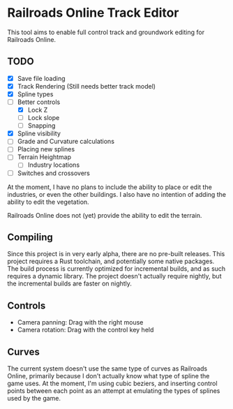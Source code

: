 # Railroads Online Track Editor

This tool aims to enable full control track and groundwork editing for Railroads
Online.

## TODO

- [x] Save file loading
- [x] Track Rendering (Still needs better track model)
- [x] Spline types
- [ ] Better controls
    - [x] Lock Z
    - [ ] Lock slope
    - [ ] Snapping
- [x] Spline visibility
- [ ] Grade and Curvature calculations
- [ ] Placing new splines
- [ ] Terrain Heightmap
    - [ ] Industry locations
- [ ] Switches and crossovers

At the moment, I have no plans to include the ability to place or edit
the industries, or even the other buildings. I also have no intention
of adding the ability to edit the vegetation.

Railroads Online does not (yet) provide the ability to edit the terrain.

## Compiling

Since this project is in very early alpha, there are no pre-built releases. This
project requires a Rust toolchain, and potentially some native packages. The build
process is currently optimized for incremental builds, and as such requires a dynamic
library. The project doesn't actually require nightly, but the incremental builds
are faster on nightly.

## Controls

- Camera panning: Drag with the right mouse
- Camera rotation: Drag with the control key held

## Curves

The current system doesn't use the same type of curves as Railroads Online, primarily
because I don't actually know what type of spline the game uses. At the moment, I'm
using cubic beziers, and inserting control points between each point as an attempt
at emulating the types of splines used by the game.
